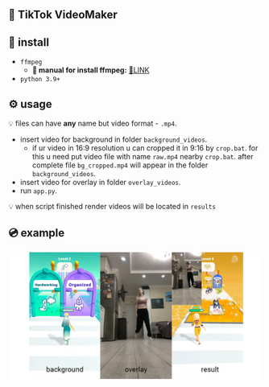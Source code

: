## 🎥 TikTok VideoMaker

## 🔌 install

- `ffmpeg`
  - **📌 manual for install ffmpeg:** [🔗LINK](https://www.geeksforgeeks.org/how-to-install-ffmpeg-on-windows/)
- `python 3.9+`

## ⚙️ usage
💡 files can have **any** name but video format - `.mp4`.
- insert video for background in folder `background_videos`.
  - if ur video in 16:9 resolution u can cropped it in 9:16 by `crop.bat`. for this u need put video file with name `raw.mp4` nearby `crop.bat`. after complete file `bg_cropped.mp4` will appear in the folder `background_videos`. 
- insert video for overlay in folder `overlay_videos`.
- run `app.py`.

💡 when script finished render videos will be located in `results`

## 💿 example
<img src="https://github.com/mxxxxxoaoaoa/tt_videofactory/blob/master/staff/pic.png?raw=true">
